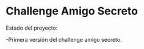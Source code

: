 <h1>Challenge Amigo Secreto</h1>

Estado del proyecto:

-Primera versión del challenge amigo secreto.

